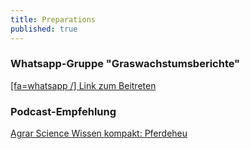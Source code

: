 ```yaml
---
title: Preparations
published: true
---
```




### Whatsapp-Gruppe "Graswachstumsberichte"
[[fa=whatsapp /] Link zum Beitreten](https://chat.whatsapp.com/HWT0TodVZBuBDVAFVrUUbr)


### Podcast-Empfehlung
[Agrar Science Wissen kompakt: Pferdeheu](https://raumberg-gumpenstein.at/forschung/infothek/agrar-science-wissen-kompakt/podcast-videos-aktuelles/65-pferdeheu-was-ist-zu-beachten-podcast.html)


